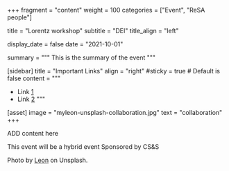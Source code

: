 +++
fragment = "content"
weight = 100
categories = ["Event", "ReSA people"]

title = "Lorentz workshop"
subtitle = "DEI"
title_align = "left"

display_date = false
date = "2021-10-01"

summary = """
This is the summary of the event
"""

[sidebar]
  title = "Important Links"
  align = "right"
  #sticky = true # Default is false
  content = """
  * Link [1](#)
  * Link [2](#)
  """

[asset]
  image = "myleon-unsplash-collaboration.jpg"
  text = "collaboration"
+++

ADD content here

This event will be a hybrid event
Sponsored by CS&S



Photo by <a href="https://unsplash.com/@myleon">Leon</a> on Unsplash.
